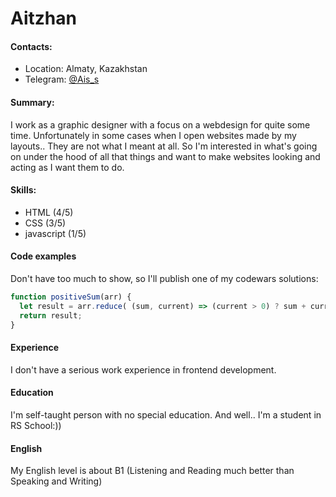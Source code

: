 # Aitzhan

#### Contacts:
- Location: Almaty, Kazakhstan
- Telegram: [@Ais_s](https://t.me/ais_s)

#### Summary:
I work as a graphic designer with a focus on a webdesign for quite some time. Unfortunately in some cases when I open websites made by my layouts.. They are not what I meant at all. So I'm interested in what's going on under the hood of all that things and want to make websites looking and acting as I want them to do. 

#### Skills:
- HTML (4/5)
- CSS (3/5)
- javascript (1/5)

#### Code examples
Don't have too much to show, so I'll publish one of my codewars solutions:
```javascript
function positiveSum(arr) {
  let result = arr.reduce( (sum, current) => (current > 0) ? sum + current : sum, 0);
  return result;
}
```

#### Experience
I don't have a serious work experience in frontend development. 

#### Education
I'm self-taught person with no special education. And well.. I'm a student in RS School:))

#### English
My English level is about B1 (Listening and Reading much better than Speaking and Writing)